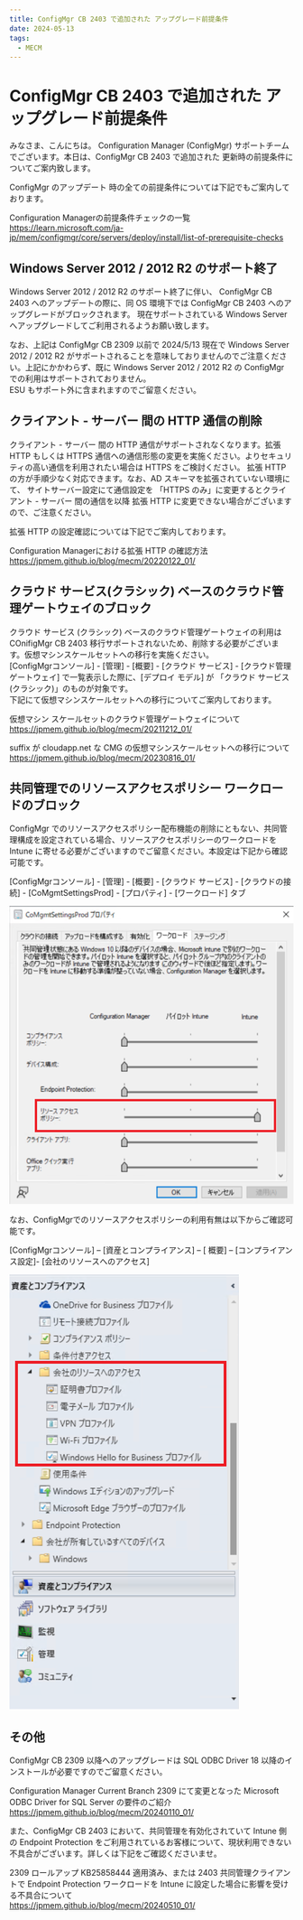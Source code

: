 ```yaml
---
title: ConfigMgr CB 2403 で追加された アップグレード前提条件
date: 2024-05-13
tags:
  - MECM  
---
```


# ConfigMgr CB 2403 で追加された アップグレード前提条件

みなさま、こんにちは。 Configuration Manager (ConfigMgr) サポートチームでございます。本日は、ConfigMgr CB 2403 で追加された 更新時の前提条件についてご案内致します。  
  
ConfigMgr のアップデート 時の全ての前提条件については下記でもご案内しております。  

Configuration Managerの前提条件チェックの一覧  
https://learn.microsoft.com/ja-jp/mem/configmgr/core/servers/deploy/install/list-of-prerequisite-checks  

## Windows Server 2012 / 2012 R2 のサポート終了

Windows Server 2012 / 2012 R2 のサポート終了に伴い、 ConfigMgr CB 2403 へのアップデートの際に、同 OS 環境下では ConfigMgr CB 2403 へのアップグレードがブロックされます。
現在サポートされている Windows Server へアップグレードしてご利用されるようお願い致します。

なお、上記は ConfigMgr CB 2309 以前で 2024/5/13 現在で Windows Server 2012 / 2012 R2 がサポートされることを意味しておりませんのでご注意ください。上記にかかわらず、既に Windows Server 2012 / 2012 R2 の ConfigMgr での利用はサポートされておりません。  
ESU もサポート外に含まれますのでご留意ください。

## クライアント - サーバー 間の HTTP 通信の削除

クライアント - サーバー 間の HTTP 通信がサポートされなくなります。拡張 HTTP もしくは HTTPS 通信への通信形態の変更を実施ください。よりセキュリティの高い通信を利用されたい場合は HTTPS をご検討ください。 拡張 HTTP の方が手順少なく対応できます。なお、AD スキーマを拡張されていない環境にて、
サイトサーバー設定にて通信設定を 「HTTPS のみ」に変更するとクライアント - サーバー 間の通信を以降 拡張 HTTP に変更できない場合がございますので、ご注意ください。  
  
拡張 HTTP の設定確認については下記でご案内しております。
  
Configuration Managerにおける拡張 HTTP の確認方法  
https://jpmem.github.io/blog/mecm/20220122_01/  

## クラウド サービス(クラシック) ベースのクラウド管理ゲートウェイのブロック

クラウド サービス (クラシック) ベースのクラウド管理ゲートウェイの利用は COnifigMgr CB 2403 移行サポートされないため、削除する必要がございます。仮想マシンスケールセットへの移行を実施ください。  
[ConfigMgrコンソール] - [管理] - [概要] - [クラウド サービス] - [クラウド管理ゲートウェイ] で一覧表示した際に、[デプロイ モデル] が 「クラウド サービス(クラシック)」のものが対象です。  
下記にて仮想マシンスケールセットへの移行についてご案内しております。  

仮想マシン スケールセットのクラウド管理ゲートウェイについて  
https://jpmem.github.io/blog/mecm/20211212_01/  
  

suffix が cloudapp.net な CMG の仮想マシンスケールセットへの移行について  
https://jpmem.github.io/blog/mecm/20230816_01/

## 共同管理でのリソースアクセスポリシー ワークロードのブロック

ConfigMgr でのリソースアクセスポリシー配布機能の削除にともない、共同管理構成を設定されている場合、リソースアクセスポリシーのワークロードを Intune に寄せる必要がございますのでご留意ください。本設定は下記から確認可能です。  
  
[ConfigMgrコンソール] - [管理] - [概要] - [クラウド サービス] - [クラウドの接続] - [CoMgmtSettingsProd] - [プロパティ] - [ワークロード] タブ  

![](./20240513_01/20240513_01_02.png)  

なお、ConfigMgrでのリソースアクセスポリシーの利用有無は以下からご確認可能です。  
  
[ConfigMgrコンソール] – [資産とコンプライアンス] – [ 概要] – [コンプライアンス設定]- [会社のリソースへのアクセス] 

   ![](./20240513_01/20240513_01_01.png)  


## その他

ConfigMgr CB 2309 以降へのアップグレードは SQL ODBC Driver 18 以降のインストールが必要ですのでご留意ください。  
  
Configuration Manager Current Branch 2309 にて変更となった Microsoft ODBC Driver for SQL Server の要件のご紹介  
https://jpmem.github.io/blog/mecm/20240110_01/
  
また、ConfigMgr CB 2403 において、共同管理を有効化されていて Intune 側の Endpoint Protection をご利用されているお客様について、現状利用できない不具合がございます。詳しくは下記をご確認くださいませ。  
  
2309 ロールアップ KB25858444 適用済み、または 2403 共同管理クライアントで Endpoint Protection ワークロードを Intune に設定した場合に影響を受ける不具合について  
https://jpmem.github.io/blog/mecm/20240510_01/